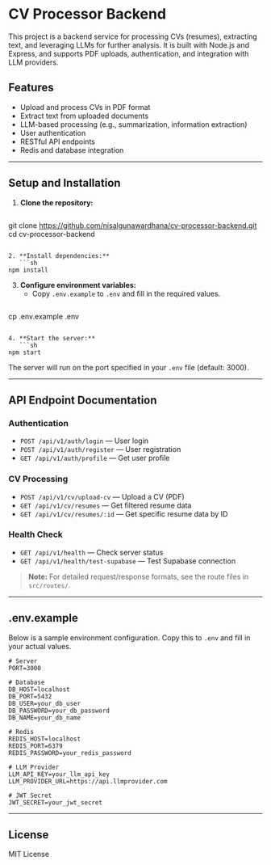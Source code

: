 # CV Processor Backend

This project is a backend service for processing CVs (resumes), extracting text, and leveraging LLMs for further analysis. It is built with Node.js and Express, and supports PDF uploads, authentication, and integration with LLM providers.

## Features
- Upload and process CVs in PDF format
- Extract text from uploaded documents
- LLM-based processing (e.g., summarization, information extraction)
- User authentication
- RESTful API endpoints
- Redis and database integration

---

## Setup and Installation

1. **Clone the repository:**
   ```sh
git clone https://github.com/nisalgunawardhana/cv-processor-backend.git
cd cv-processor-backend
```

2. **Install dependencies:**
   ```sh
npm install
```

3. **Configure environment variables:**
   - Copy `.env.example` to `.env` and fill in the required values.
   ```sh
cp .env.example .env
```

4. **Start the server:**
   ```sh
npm start
```
   The server will run on the port specified in your `.env` file (default: 3000).

---

## API Endpoint Documentation

### Authentication
- `POST /api/v1/auth/login` — User login
- `POST /api/v1/auth/register` — User registration
- `GET /api/v1/auth/profile` — Get user profile

### CV Processing
- `POST /api/v1/cv/upload-cv` — Upload a CV (PDF)
- `GET /api/v1/cv/resumes` — Get filtered resume data
- `GET /api/v1/cv/resumes/:id` — Get specific resume data by ID

### Health Check
- `GET /api/v1/health` — Check server status
- `GET /api/v1/health/test-supabase` — Test Supabase connection

> **Note:** For detailed request/response formats, see the route files in `src/routes/`.

---

## .env.example

Below is a sample environment configuration. Copy this to `.env` and fill in your actual values.

```
# Server
PORT=3000

# Database
DB_HOST=localhost
DB_PORT=5432
DB_USER=your_db_user
DB_PASSWORD=your_db_password
DB_NAME=your_db_name

# Redis
REDIS_HOST=localhost
REDIS_PORT=6379
REDIS_PASSWORD=your_redis_password

# LLM Provider
LLM_API_KEY=your_llm_api_key
LLM_PROVIDER_URL=https://api.llmprovider.com

# JWT Secret
JWT_SECRET=your_jwt_secret
```

---

## License

MIT License
